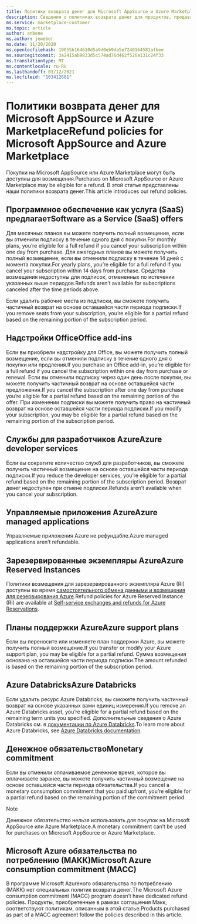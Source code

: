 ```yaml
---
title: Политики возврата денег для Microsoft AppSource и Azure Marketplace
description: Сведения о политиках возврата денег для продуктов, продаваемых по Microsoft AppSource и Azure Marketplace
ms.service: marketplace-customer
ms.topic: article
author: anbene
ms.author: jeweber
ms.date: 11/20/2020
ms.openlocfilehash: 10055b164610d5a9d0eb9da5e7240164581afbee
ms.sourcegitcommit: 3a2415ab9833d5c574ad76d462f526a131c24f33
ms.translationtype: MT
ms.contentlocale: ru-RU
ms.lasthandoff: 03/12/2021
ms.locfileid: "103412681"
---
```

# <a name="refund-policies-for-microsoft-appsource-and-azure-marketplace"></a><span data-ttu-id="0ec0a-103">Политики возврата денег для Microsoft AppSource и Azure Marketplace</span><span class="sxs-lookup"><span data-stu-id="0ec0a-103">Refund policies for Microsoft AppSource and Azure Marketplace</span></span>

<span data-ttu-id="0ec0a-104">Покупки на Microsoft AppSource или Azure Marketplace могут быть доступны для возмещения.</span><span class="sxs-lookup"><span data-stu-id="0ec0a-104">Purchases on Microsoft AppSource or Azure Marketplace may be eligible for a refund.</span></span> <span data-ttu-id="0ec0a-105">В этой статье представлены наши политики возврата денег.</span><span class="sxs-lookup"><span data-stu-id="0ec0a-105">This article introduces our refund policies.</span></span>

## <a name="software-as-a-service-saas-offers"></a><span data-ttu-id="0ec0a-106">Программное обеспечение как услуга (SaaS) предлагает</span><span class="sxs-lookup"><span data-stu-id="0ec0a-106">Software as a Service (SaaS) offers</span></span>

<span data-ttu-id="0ec0a-107">Для месячных планов вы можете получить полный возмещение, если вы отменили подписку в течение одного дня с покупки.</span><span class="sxs-lookup"><span data-stu-id="0ec0a-107">For monthly plans, you’re eligible for a full refund if you cancel your subscription within one day from purchase.</span></span> <span data-ttu-id="0ec0a-108">Для ежегодных планов вы можете получить полный возмещение, если вы отменили подписку в течение 14 дней с момента покупки.</span><span class="sxs-lookup"><span data-stu-id="0ec0a-108">For yearly plans, you’re eligible for a full refund if you cancel your subscription within 14 days from purchase.</span></span> <span data-ttu-id="0ec0a-109">Средства возмещения недоступны для подписок, отмененных по истечении указанных выше периодов.</span><span class="sxs-lookup"><span data-stu-id="0ec0a-109">Refunds aren’t available for subscriptions canceled after the time periods above.</span></span>

<span data-ttu-id="0ec0a-110">Если удалить рабочие места из подписки, вы сможете получить частичный возврат на основе оставшейся части периода подписки.</span><span class="sxs-lookup"><span data-stu-id="0ec0a-110">If you remove seats from your subscription, you’re eligible for a partial refund based on the remaining portion of the subscription period.</span></span>

## <a name="office-add-ins"></a><span data-ttu-id="0ec0a-111">Надстройки Office</span><span class="sxs-lookup"><span data-stu-id="0ec0a-111">Office add-ins</span></span>

<span data-ttu-id="0ec0a-112">Если вы приобрели надстройку для Office, вы можете получить полный возмещение, если вы отменили подписку в течение одного дня с покупки или продления.</span><span class="sxs-lookup"><span data-stu-id="0ec0a-112">If you purchase an Office add-in, you’re eligible for a full refund if you cancel the subscription within one day from purchase or renewal.</span></span>  <span data-ttu-id="0ec0a-113">Если вы отменили подписку через один день после покупки, вы можете получить частичный возврат на основе оставшейся части предложения.</span><span class="sxs-lookup"><span data-stu-id="0ec0a-113">If you cancel the subscription after one day from purchase you’re eligible for a partial refund based on the remaining portion of the offer.</span></span>  <span data-ttu-id="0ec0a-114">При изменении подписки вы можете получить право на частичный возврат на основе оставшейся части периода подписки.</span><span class="sxs-lookup"><span data-stu-id="0ec0a-114">If you modify your subscription, you may be eligible for a partial refund based on the remaining portion of the subscription period.</span></span>

## <a name="azure-developer-services"></a><span data-ttu-id="0ec0a-115">Службы для разработчиков Azure</span><span class="sxs-lookup"><span data-stu-id="0ec0a-115">Azure developer services</span></span>

<span data-ttu-id="0ec0a-116">Если вы сократите количество служб для разработчиков, вы сможете получить частичный возмещение на основе оставшейся части периода подписки.</span><span class="sxs-lookup"><span data-stu-id="0ec0a-116">If you reduce the developer services, you’re eligible for a partial refund based on the remaining portion of the subscription period.</span></span> <span data-ttu-id="0ec0a-117">Возврат денег недоступен при отмене подписки.</span><span class="sxs-lookup"><span data-stu-id="0ec0a-117">Refunds aren’t available when you cancel your subscription.</span></span>

## <a name="azure-managed-applications"></a><span data-ttu-id="0ec0a-118">Управляемые приложения Azure</span><span class="sxs-lookup"><span data-stu-id="0ec0a-118">Azure managed applications</span></span>

<span data-ttu-id="0ec0a-119">Управляемые приложения Azure не рефундабле.</span><span class="sxs-lookup"><span data-stu-id="0ec0a-119">Azure managed applications aren’t refundable.</span></span>

## <a name="azure-reserved-instances"></a><span data-ttu-id="0ec0a-120">Зарезервированные экземпляры Azure</span><span class="sxs-lookup"><span data-stu-id="0ec0a-120">Azure Reserved Instances</span></span>

<span data-ttu-id="0ec0a-121">Политики возмещения для зарезервированного экземпляра Azure (RI) доступны во время [самостоятельного обмена данными и возмещения для резервирования Azure](/azure/cost-management-billing/reservations/exchange-and-refund-azure-reservations).</span><span class="sxs-lookup"><span data-stu-id="0ec0a-121">Refund policies for Azure Reserved Instance (RI) are available at [Self-service exchanges and refunds for Azure Reservations](/azure/cost-management-billing/reservations/exchange-and-refund-azure-reservations).</span></span>

## <a name="azure-support-plans"></a><span data-ttu-id="0ec0a-122">Планы поддержки Azure</span><span class="sxs-lookup"><span data-stu-id="0ec0a-122">Azure support plans</span></span>

<span data-ttu-id="0ec0a-123">Если вы переносите или изменяете план поддержки Azure, вы можете получить полный возмещение.</span><span class="sxs-lookup"><span data-stu-id="0ec0a-123">If you transfer or modify your Azure support plan, you may be eligible for a partial refund.</span></span> <span data-ttu-id="0ec0a-124">Сумма возмещения основана на оставшейся части периода подписки.</span><span class="sxs-lookup"><span data-stu-id="0ec0a-124">The amount refunded is based on the remaining portion of the subscription period.</span></span>

## <a name="azure-databricks"></a><span data-ttu-id="0ec0a-125">Azure Databricks</span><span class="sxs-lookup"><span data-stu-id="0ec0a-125">Azure Databricks</span></span>

<span data-ttu-id="0ec0a-126">Если удалить ресурс Azure Databricks, вы сможете получить частичный возврат на основе указанных вами единиц измерения.</span><span class="sxs-lookup"><span data-stu-id="0ec0a-126">If you remove an Azure Databricks asset, you’re eligible for a partial refund based on the remaining term units you specified.</span></span> <span data-ttu-id="0ec0a-127">Дополнительные сведения о Azure Databricks см. в [документации по Azure Databricks](/azure/databricks).</span><span class="sxs-lookup"><span data-stu-id="0ec0a-127">To learn more about Azure Databricks, see [Azure Databricks documentation](/azure/databricks).</span></span>

## <a name="monetary-commitment"></a><span data-ttu-id="0ec0a-128">Денежное обязательство</span><span class="sxs-lookup"><span data-stu-id="0ec0a-128">Monetary commitment</span></span>

<span data-ttu-id="0ec0a-129">Если вы отменили оплачиваемое денежное время, которое вы оплачиваете заранее, вы можете получить частичный возмещение на основе оставшейся части периода обязательства.</span><span class="sxs-lookup"><span data-stu-id="0ec0a-129">If you cancel a monetary consumption commitment that you paid upfront, you’re eligible for a partial refund based on the remaining portion of the commitment period.</span></span>

> [!NOTE]
> <span data-ttu-id="0ec0a-130">Денежное обязательство нельзя использовать для покупок на Microsoft AppSource или Azure Marketplace.</span><span class="sxs-lookup"><span data-stu-id="0ec0a-130">A monetary commitment can’t be used for purchases on Microsoft AppSource or Azure Marketplace.</span></span>

## <a name="microsoft-azure-consumption-commitment-macc"></a><span data-ttu-id="0ec0a-131">Microsoft Azure обязательства по потреблению (МАКК)</span><span class="sxs-lookup"><span data-stu-id="0ec0a-131">Microsoft Azure consumption commitment (MACC)</span></span>

<span data-ttu-id="0ec0a-132">В программе Microsoft Azureного обязательства по потреблению (МАКК) нет специальных политик возврата денег.</span><span class="sxs-lookup"><span data-stu-id="0ec0a-132">The Microsoft Azure consumption commitment (MACC) program doesn’t have dedicated refund policies.</span></span> <span data-ttu-id="0ec0a-133">Продукты, приобретенные в рамках соглашения Макк, соответствуют политикам, описанным в этой статье.</span><span class="sxs-lookup"><span data-stu-id="0ec0a-133">Products purchased as part of a MACC agreement follow the policies described in this article.</span></span>
